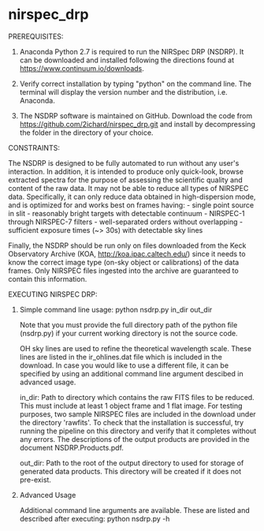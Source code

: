 # nirspec_drp
PREREQUISITES:

1)    Anaconda Python 2.7 is required to run the NIRSpec DRP (NSDRP). It can be downloaded and installed following the directions found at https://www.continuum.io/downloads.

2)    Verify correct installation by typing "python" on the command line. The terminal will display the version number and the distribution, i.e. Anaconda.

3)    The NSDRP software is maintained on GitHub. Download the code from https://github.com/2ichard/nirspec_drp.git and install by decompressing the folder in the directory of your choice.

CONSTRAINTS:

The NSDRP is designed to be fully automated to run without any user's interaction. In
addition, it is intended to produce only quick-look, browse extracted spectra for the 
purpose of assessing the scientific quality and content of the raw data. It may not be able
to reduce all types of NIRSPEC data. Specifically, it can only reduce data obtained in
high-dispersion mode, and is optimized for and works best on frames having:
	- single point source in slit
	- reasonably bright targets with detectable continuum 
	- NIRSPEC-1 through NIRSPEC-7 filters
	- well-separated orders without overlapping
	- sufficient exposure times (~> 30s) with detectable sky lines
	
Finally, the NSDRP should be run only on files downloaded from the Keck Observatory Archive (KOA, http://koa.ipac.caltech.edu/) since it needs to know the correct image type (on-sky object or calibrations) of the data frames. Only NIRSPEC files ingested into the archive are guaranteed to contain this information.

EXECUTING NIRSPEC DRP:

1)    Simple command line usage: python nsdrp.py in_dir out_dir

      Note that you must provide the full directory path of the python file (nsdrp.py) if your current working directory is not the source code.  
      
      OH sky lines are used to refine the theoretical wavelength scale. These lines are listed in the ir_ohlines.dat file which is          included in the download. In case you would like to use a different file, it can be specified by using an additional command          line argument descibed in advanced usage.  

      in_dir: Path to directory which contains the raw FITS files to be reduced. This must include at least 1 object frame and 1 flat             image. For testing purposes, two sample NIRSPEC files are included in the download under the directory 'rawfits'. To check that the installation is successful, try running the pipeline on this directory and verify 
that it completes without any errors. The descriptions of the output products are provided in the document NSDRP.Products.pdf.

      out_dir: Path to the root of the output directory to used for storage of generated data products. This directory will be created if it does not pre-exist. 

2)    Advanced Usage
    
      Additional command line arguments are available. These are listed and described after executing: python nsdrp.py -h

